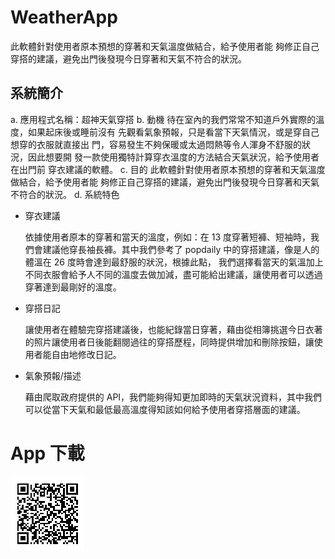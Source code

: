 # WeatherApp
此軟體針對使用者原本預想的穿著和天氣溫度做結合，給予使用者能 夠修正自己穿搭的建議，避免出門後發現今日穿著和天氣不符合的狀況。

## 系統簡介 
a. 應用程式名稱：超神天氣穿搭
b. 動機 
    待在室內的我們常常不知道戶外實際的溫度，如果起床後或睡前沒有
先觀看氣象預報，只是看當下天氣情況，或是穿自己想穿的衣服就直接出
門，容易發生不夠保暖或太過悶熱等令人渾身不舒服的狀況，因此想要開
發一款使用獨特計算穿衣溫度的方法結合天氣狀況，給予使用者在出門前
穿衣建議的軟體。
c. 目的 
    此軟體針對使用者原本預想的穿著和天氣溫度做結合，給予使用者能
夠修正自己穿搭的建議，避免出門後發現今日穿著和天氣不符合的狀況。
d. 系統特色 
* 穿衣建議 
 
  依據使用者原本的穿著和當天的溫度，例如：在 13 度穿著短褲、短袖時，我們會建議他穿長袖長褲。其中我們參考了 popdaily 中的穿搭建議，像是人的體溫在 26 度時會達到最舒服的狀況，根據此點，     我們選擇看當天的氣溫加上不同衣服會給予人不同的溫度去做加減，盡可能給出建議，讓使用者可以透過穿著達到最剛好的溫度。
* 穿搭日記 
 
  讓使用者在體驗完穿搭建議後，也能紀錄當日穿著，藉由從相簿挑選今日衣著的照片讓使用者日後能翻閱過往的穿搭歷程，同時提供增加和刪除按鈕，讓使用者能自由地修改日記。
* 氣象預報/描述 
 
  藉由爬取政府提供的 API，我們能夠得知更加即時的天氣狀況資料，其中我們可以從當下天氣和最低最高溫度得知該如何給予使用者穿搭層面的建議。

# App 下載
![image](https://github.com/ianboy302668/WeatherApp/blob/main/APP.png)
